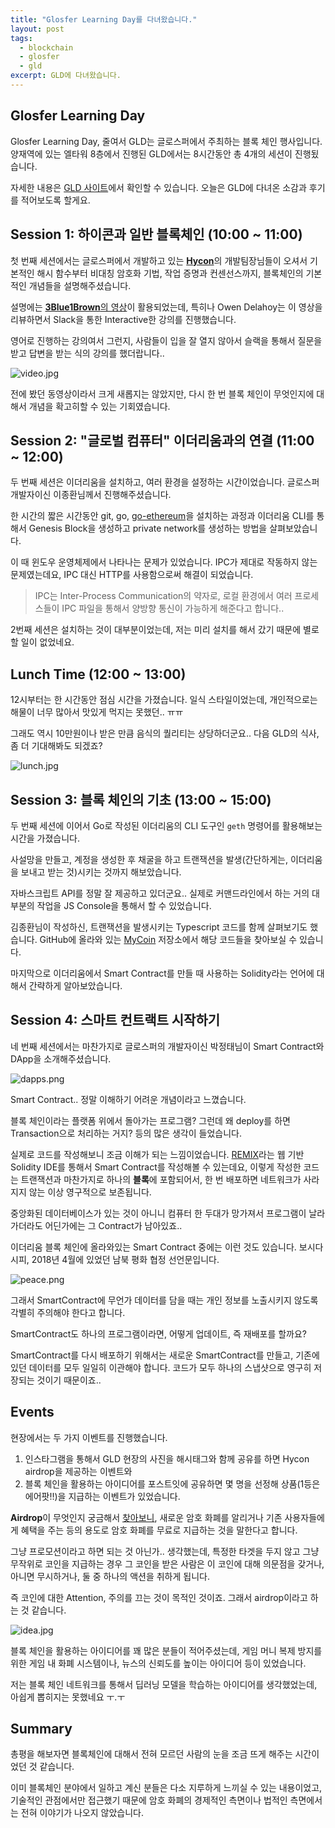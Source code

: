 ```yaml
---
title: "Glosfer Learning Day를 다녀왔습니다."
layout: post
tags:
  - blockchain
  - glosfer
  - gld
excerpt: GLD에 다녀왔습니다.
---
```


## Glosfer Learning Day

Glosfer Learning Day, 줄여서 GLD는 글로스퍼에서 주최하는 블록 체인 행사입니다.
양재역에 있는 엘타워 8층에서 진행된 GLD에서는 8시간동안 총 4개의 세션이 진행됬습니다.

자세한 내용은 [GLD 사이트](https://gld.glosfer.com/)에서 확인할 수 있습니다.
오늘은 GLD에 다녀온 소감과 후기를 적어보도록 할게요.


## Session 1: 하이콘과 일반 블록체인 (10:00 ~ 11:00)

첫 번째 세션에서는 글로스퍼에서 개발하고 있는 [**Hycon**](https://hycon.io/)의 개발팀장님들이 오셔서
기본적인 해시 함수부터 비대칭 암호화 기법, 작업 증명과 컨센선스까지, 블록체인의 기본적인 개념들을 설명해주셨습니다.

설명에는 [**3Blue1Brown**의 영상](https://www.youtube.com/watch?v=bBC-nXj3Ng4)이 활용되었는데, 특히나 Owen Delahoy는 이 영상을 리뷰하면서 Slack을 통한 Interactive한 강의를 진행했습니다.

영어로 진행하는 강의여서 그런지, 사람들이 입을 잘 열지 않아서 슬랙을 통해서 질문을 받고 답변을 받는 식의 강의를 했더랍니다..

![video.jpg](/images/2018/gld/video.jpg) 

전에 봤던 동영상이라서 크게 새롭지는 않았지만, 다시 한 번 블록 체인이 무엇인지에 대해서 개념을 확고히할 수 있는 기회였습니다.


## Session 2: "글로벌 컴퓨터" 이더리움과의 연결 (11:00 ~ 12:00)

두 번째 세션은 이더리움을 설치하고, 여러 환경을 설정하는 시간이었습니다. 글로스퍼 개발자이신 이종환님께서 진행해주셨습니다.

한 시간의 짧은 시간동안 git, go, [go-ethereum](https://github.com/ethereum/go-ethereum)을 설치하는 과정과 이더리움 CLI를 통해서 Genesis Block을 생성하고 private network를 생성하는 방법을 살펴보았습니다.

이 때 윈도우 운영체제에서 나타나는 문제가 있었습니다. IPC가 제대로 작동하지 않는 문제였는데요, IPC 대신 HTTP를 사용함으로써 해결이 되었습니다.

> IPC는 Inter-Process Communication의 약자로, 로컬 환경에서 여러 프로세스들이 IPC 파일을 통해서 양방향 통신이 가능하게 해준다고 합니다..

2번째 세션은 설치하는 것이 대부분이었는데, 저는 미리 설치를 해서 갔기 때문에 별로 할 일이 없었네요.


## Lunch Time (12:00 ~ 13:00)

12시부터는 한 시간동안 점심 시간을 가졌습니다. 일식 스타일이었는데, 개인적으로는 해물이 너무 많아서 맛있게 먹지는 못했던.. ㅠㅠ

그래도 역시 10만원이나 받은 만큼 음식의 퀄리티는 상당하더군요.. 다음 GLD의 식사, 좀 더 기대해봐도 되겠죠?

![lunch.jpg](/images/2018/gld/lunch.jpg)


## Session 3: 블록 체인의 기초 (13:00 ~ 15:00)

두 번째 세션에 이어서 Go로 작성된 이더리움의 CLI 도구인 `geth` 명령어를 활용해보는 시간을 가졌습니다.

사설망을 만들고, 계정을 생성한 후 채굴을 하고 트랜잭션을 발생(간단하게는, 이더리움을 보내고 받는 것)시키는 것까지 해보았습니다.

자바스크립트 API를 정말 잘 제공하고 있더군요.. 실제로 커맨드라인에서 하는 거의 대부분의 작업을 JS Console을 통해서 할 수 있었습니다.

김종환님이 작성하신, 트랜잭션을 발생시키는 Typescript 코드를 함께 살펴보기도 했습니다.
GitHub에 올라와 있는 [MyCoin](https://github.com/leejw51/MyCoin) 저장소에서 해당 코드들을 찾아보실 수 있습니다.

마지막으로 이더리움에서 Smart Contract를 만들 때 사용하는 Solidity라는 언어에 대해서 간략하게 알아보았습니다.

## Session 4: 스마트 컨트랙트 시작하기

네 번째 세션에서는 마찬가지로 글로스퍼의 개발자이신 박정태님이 Smart Contract와 DApp을 소개해주셨습니다.

<img src="/images/2018/gld/dapps.png" alt="dapps.png" style="max-width: 100%; min-width: 100%"/>

Smart Contract.. 정말 이해하기 어려운 개념이라고 느꼈습니다.

블록 체인이라는 플랫폼 위에서 돌아가는 프로그램? 그런데 왜 deploy를 하면 Transaction으로 처리하는 거지? 등의 많은 생각이 들었습니다.

실제로 코드를 작성해보니 조금 이해가 되는 느낌이었습니다. [REMIX](http://remix.ethereum.org/)라는 웹 기반 Solidity IDE를 통해서 Smart Contract를 작성해볼 수 있는데요,
이렇게 작성한 코드는 트랜잭션과 마찬가지로 하나의 **블록**에 포함되어서, 한 번 배포하면 네트워크가 사라지지 않는 이상 영구적으로 보존됩니다.

중앙화된 데이터베이스가 있는 것이 아니니 컴퓨터 한 두대가 망가져서 프로그램이 날라가더라도 어딘가에는 그 Contract가 남아있죠..

이더리움 블록 체인에 올라와있는 Smart Contract 중에는 이런 것도 있습니다. 보시다시피, 2018년 4월에 있었던 남북 평화 협정 선언문입니다.

<img src="/images/2018/gld/peace.png" alt="peace.png" style="max-width: 100%; min-width: 100%"/>

그래서 SmartContract에 무언가 데이터를 담을 때는 개인 정보를 노출시키지 않도록 각별히 주의해야 한다고 합니다.

SmartContract도 하나의 프로그램이라면, 어떻게 업데이트, 즉 재배포를 할까요?

SmartContract를 다시 배포하기 위해서는 새로운 SmartContract를 만들고, 기존에 있던 데이터를 모두 일일히 이관해야 합니다. 코드가 모두 하나의 스냅샷으로 영구히 저장되는 것이기 때문이죠..

## Events

현장에서는 두 가지 이벤트를 진행했습니다.

1. 인스타그램을 통해서 GLD 현장의 사진을 해시태그와 함께 공유를 하면 Hycon airdrop을 제공하는 이벤트와
2. 블록 체인을 활용하는 아이디어를 포스트잇에 공유하면 몇 명을 선정해 상품(1등은 에어팟!!)을 지급하는 이벤트가 있었습니다.

**Airdrop**이 무엇인지 궁금해서 [찾아보니](https://medium.com/the-mission/what-are-airdrops-in-crypto-world-a345725c75e0), 새로운 암호 화폐를 알리거나 기존 사용자들에게 혜택을 주는 등의 용도로 암호 화폐를 무료로 지급하는 것을 말한다고 합니다.

그냥 프로모션이라고 하면 되는 것 아닌가.. 생각했는데, 특정한 타겟을 두지 않고 그냥 무작위로 코인을 지급하는 경우
그 코인을 받은 사람은 이 코인에 대해 의문점을 갖거나, 아니면 무시하거나, 둘 중 하나의 액션을 취하게 됩니다.

즉 코인에 대한 Attention, 주의를 끄는 것이 목적인 것이죠. 그래서 airdrop이라고 하는 것 같습니다.

![idea.jpg](/images/2018/gld/idea.jpg)

블록 체인을 활용하는 아이디어를 꽤 많은 분들이 적어주셨는데, 게임 머니 복제 방지를 위한 게임 내 화폐 시스템이나, 뉴스의 신뢰도를 높이는 아이디어 등이 있었습니다.

저는 블록 체인 네트워크를 통해서 딥러닝 모델을 학습하는 아이디어를 생각했었는데, 아쉽게 뽑히지는 못했네요 ㅜ.ㅜ

## Summary

총평을 해보자면 블록체인에 대해서 전혀 모르던 사람의 눈을 조금 뜨게 해주는 시간이었던 것 같습니다.

이미 블록체인 분야에서 일하고 계신 분들은 다소 지루하게 느끼실 수 있는 내용이었고,
기술적인 관점에서만 접근했기 때문에 암호 화폐의 경제적인 측면이나 법적인 측면에서는 전혀 이야기가 나오지 않았습니다.
